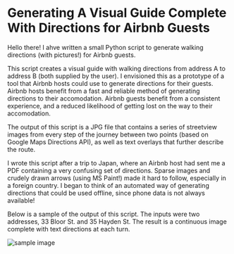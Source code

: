 # Generating A Visual Guide Complete With Directions for Airbnb Guests

Hello there! I ahve written a small Python script to generate walking directions (with pictures!) for Airbnb guests.

This script creates a visual guide with walking directions from address A to address B (both supplied by the user). I envisioned this as a prototype of a tool that Airbnb hosts could use to generate directions for their guests. Airbnb hosts benefit from a fast and reliable method of generating directions to their accomodation. Airbnb guests benefit from a consistent experience, and a reduced likelihood of getting lost on the way to their accomodation.

The output of this script is a JPG file that contains a series of streetview images from every step of the journey 
between two points (based on Google Maps Directions API), as well as text overlays that further describe the 
route.

I wrote this script after a trip to Japan, where an Airbnb host had sent me a PDF containing a very confusing set of directions. Sparse images and crudely drawn arrows (using MS Paint!) made it hard to follow, especially in a foreign country. I began to think of an automated way of generating directions that could be used offline, since phone data is not always available!

Below is a sample of the output of this script. The inputs were two addresses, 33 Bloor St. and 35 Hayden St. The result is a continuous image complete with text directions at each turn.

![sample image](https://lh3.googleusercontent.com/kB7xTWQ1qRpCrCzXZuN8jDtChc-D93chKIL6XehTluy5fbV16qk7RhK_wTG9EMGdMpbkCFE5bug-j-ZPvws9sqpFSqXNVeSXWXYPf7pLxXBjAHF0yxFS68jdjYVjUAPKk7HAiQezAiPWjKSwm8ZB4IZu8HBEN0TyXEL4SJtZZBZjMTeZCo2VOXDP7R3wd3iF5S5vyy_gReGJkPJQuNxW9KIMJiYomO4w5fN4UJ-DFtRVKfJwU10oPC98IWYb1z6fKa60NNPWjapuMl4PrUrMYiFQoajJLwxaSg72CIrCy5AAlnRJg__h19FE97lxVthYh0JIZdnLxHpLXAHsjfxD_E59gGfPyLeiNvNBfuz7k-FCqM-p7UYtuvdO8kwNnLGB7xcCOjQfwgJFhlZOwiiWa0bXuCVmWiKfGXmN61MZswQ7iJBK5E2nKwDicKo5813kbnf_ITTwuW-54cVO7k7ZmC_M7fFcBOOl_oyjpjIby2XsxXVOFjW6KYB2J8yMM3SQtkZqloUtsQ65F2biWaK0QtogXILWhMbLp1lPawUccFduieXs4Jn8MArW-JtE9FaMSf-n5us-7i1yvFQ2HGlghQ3raOptLPv6mvZ4BFq91HcykgNCC_VIhOdVoft46r0y42LH8VOuxuqwWbNu0x1kAgb7=w206-h1236-no)
